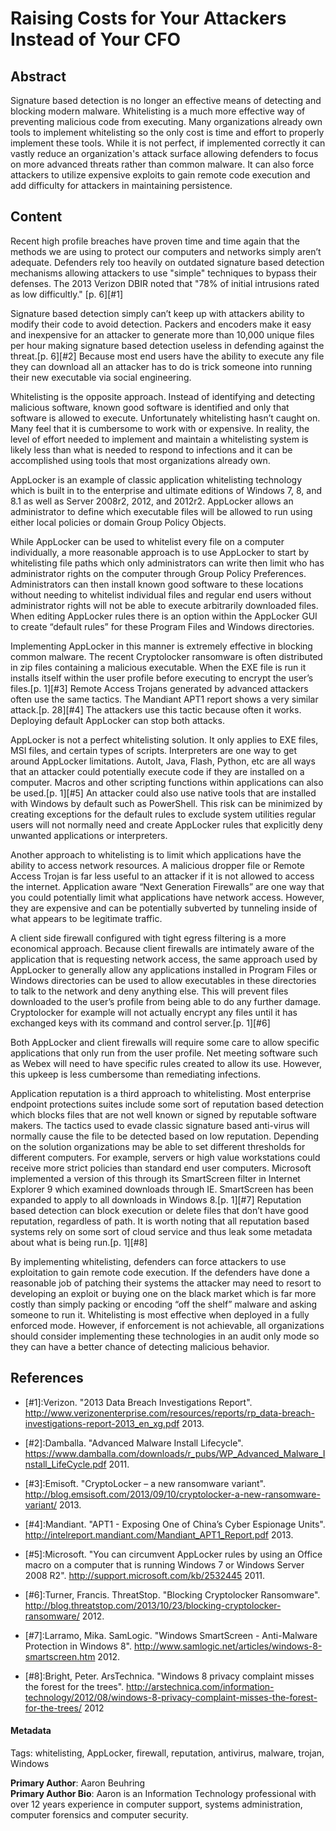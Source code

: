 # Raising Costs for Your Attackers Instead of Your CFO

## Abstract

Signature based detection is no longer an effective means of detecting and blocking modern malware.  Whitelisting is a much more effective way of preventing malicious code from executing.  Many organizations already own tools to implement whitelisting so the only cost is time and effort to properly implement these tools.  While it is not perfect, if implemented correctly it can vastly reduce an organization's attack surface allowing defenders to focus on more advanced threats rather than common malware.  It can also force attackers to utilize expensive exploits to gain remote code execution and add difficulty for attackers in maintaining persistence.

## Content

Recent high profile breaches have proven time and time again that the methods we are using to protect our computers and networks simply aren’t adequate.  Defenders rely too heavily on outdated signature based detection mechanisms allowing attackers to use "simple" techniques to bypass their defenses.  The 2013 Verizon DBIR noted that "78% of initial intrusions rated as low difficultly." [p. 6][#1] 

Signature based detection simply can’t keep up with attackers ability to modify their code to avoid detection.  Packers and encoders make it easy and inexpensive for an attacker to generate more than 10,000 unique files per hour making signature based detection useless in defending against the threat.[p. 6][#2]  Because most end users have the ability to execute any file they can download all an attacker has to do is trick someone into running their new executable via social engineering.

Whitelisting is the opposite approach.  Instead of identifying and detecting malicious software, known good software is identified and only that software is allowed to execute.  Unfortunately whitelisting hasn’t caught on.  Many feel that it is cumbersome to work with or expensive.  In reality, the level of effort needed to implement and maintain a whitelisting system is likely less than what is needed to respond to infections and it can be accomplished using tools that most organizations already own.

AppLocker is an example of classic application whitelisting technology which is built in to the enterprise and ultimate editions of Windows 7, 8, and 8.1 as well as Server 2008r2, 2012, and 2012r2.  AppLocker allows an administrator to define which executable files will be allowed to run using either local policies or domain Group Policy Objects.

While AppLocker can be used to whitelist every file on a computer individually, a more reasonable approach is to use AppLocker to start by whitelisting file paths which only administrators can write then limit who has administrator rights on the computer through Group Policy Preferences.  Administrators can then install known good software to these locations without needing to whitelist individual files and regular end users without administrator rights will not be able to execute arbitrarily downloaded files.  When editing AppLocker rules there is an option within the AppLocker GUI to create “default rules” for these Program Files and Windows directories.

Implementing AppLocker in this manner is extremely effective in blocking common malware.  The recent Cryptolocker ransomware is often distributed in zip files containing a malicious executable.  When the EXE file is run it installs itself within the user profile before executing to encrypt the user’s files.[p. 1][#3]  Remote Access Trojans generated by advanced attackers often use the same tactics.  The Mandiant APT1 report shows a very similar attack.[p. 28][#4]  The attackers use this tactic because often it works.  Deploying default AppLocker can stop both attacks.

AppLocker is not a perfect whitelisting solution.  It only applies to EXE files, MSI files, and certain types of scripts.  Interpreters are one way to get around AppLocker limitations.  AutoIt, Java, Flash, Python, etc are all ways that an attacker could potentially execute code if they are installed on a computer.  Macros and other scripting functions within applications can also be used.[p. 1][#5]  An attacker could also use native tools that are installed with Windows by default such as PowerShell.  This risk can be minimized by creating exceptions for the default rules to exclude system utilities regular users will not normally need and create AppLocker rules that explicitly deny unwanted applications or interpreters.

Another approach to whitelisting is to limit which applications have the ability to access network resources.  A malicious dropper file or Remote Access Trojan is far less useful to an attacker if it is not allowed to access the internet.  Application aware “Next Generation Firewalls” are one way that you could potentially limit what applications have network access.  However, they are expensive and can be potentially subverted by tunneling inside of what appears to be legitimate traffic.

A client side firewall configured with tight egress filtering is a more economical approach.  Because client firewalls are intimately aware of the application that is requesting network access, the same approach used by AppLocker to generally allow any applications installed in Program Files or Windows directories can be used to allow executables in these directories to talk to the network and deny anything else.  This will prevent files downloaded to the user’s profile from being able to do any further damage.  Cryptolocker for example will not actually encrypt any files until it has exchanged keys with its command and control server.[p. 1][#6]

Both AppLocker and client firewalls will require some care to allow specific applications that only run from the user profile.  Net meeting software such as Webex will need to have specific rules created to allow its use.  However, this upkeep is less cumbersome than remediating infections.

Application reputation is a third approach to whitelisting.  Most enterprise endpoint protections suites include some sort of reputation based detection which blocks files that are not well known or signed by reputable software makers.  The tactics used to evade classic signature based anti-virus will normally cause the file to be detected based on low reputation.  Depending on the solution organizations may be able to set different thresholds for different computers.  For example, servers or high value workstations could receive more strict policies than standard end user computers.  Microsoft implemented a version of this through its SmartScreen filter in Internet Explorer 9 which examined downloads through IE.  SmartScreen has been expanded to apply to all downloads in Windows 8.[p. 1][#7]  Reputation based detection can block execution or delete files that don’t have good reputation, regardless of path.  It is worth noting that all reputation based systems rely on some sort of cloud service and thus leak some metadata about what is being run.[p. 1][#8]

By implementing whitelisting, defenders can force attackers to use exploitation to gain remote code execution.  If the defenders have done a reasonable job of patching their systems the attacker may need to resort to developing an exploit or buying one on the black market which is far more costly than simply packing or encoding “off the shelf” malware and asking someone to run it.  Whitelisting is most effective when deployed in a fully enforced mode.  However, if enforcement is not achievable, all organizations should consider implementing these technologies in an audit only mode so they can have a better chance of detecting malicious behavior.

## References

* [#1]:Verizon. "2013 Data Breach Investigations Report". http://www.verizonenterprise.com/resources/reports/rp_data-breach-investigations-report-2013_en_xg.pdf 2013.
* [#2]:Damballa. "Advanced Malware Install Lifecycle". https://www.damballa.com/downloads/r_pubs/WP_Advanced_Malware_Install_LifeCycle.pdf 2011.

* [#3]:Emisoft. "CryptoLocker – a new ransomware variant". http://blog.emsisoft.com/2013/09/10/cryptolocker-a-new-ransomware-variant/ 2013.

* [#4]:Mandiant. "APT1 - Exposing One of China’s Cyber Espionage Units". http://intelreport.mandiant.com/Mandiant_APT1_Report.pdf 2013.

* [#5]:Microsoft. "You can circumvent AppLocker rules by using an Office macro on a computer that is running Windows 7 or Windows Server 2008 R2". http://support.microsoft.com/kb/2532445 2011.

* [#6]:Turner, Francis. ThreatStop. "Blocking Cryptolocker Ransomware". http://blog.threatstop.com/2013/10/23/blocking-cryptolocker-ransomware/ 2012.

* [#7]:Larramo, Mika. SamLogic. "Windows SmartScreen - Anti-Malware Protection in Windows 8". http://www.samlogic.net/articles/windows-8-smartscreen.htm 2012.

* [#8]:Bright, Peter. ArsTechnica. "Windows 8 privacy complaint misses the forest for the trees". http://arstechnica.com/information-technology/2012/08/windows-8-privacy-complaint-misses-the-forest-for-the-trees/ 2012


#### Metadata

Tags: whitelisting, AppLocker, firewall, reputation, antivirus, malware, trojan, Windows

**Primary Author**: Aaron Beuhring  
**Primary Author Bio**: Aaron is an Information Technology professional with over 12 years experience in computer support, systems administration, computer forensics and computer security.